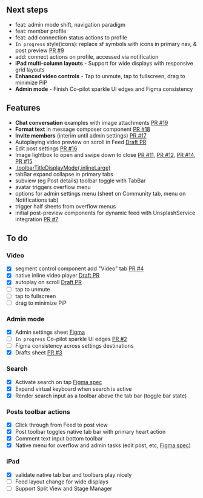 ## Next steps
- feat: admin mode shift, navigation paradigm
- feat: member profile
- feat: add connection status actions to profile
- `In progress` style(icons): replace sf symbols with icons in primary nav, & post preview [PR #9](https://github.com/DaveDesigner/proto/pull/9)
- add: connect actions on profile, accessed via notification
- **iPad multi-column layouts** - Support for wide displays with responsive grid layouts
- **Enhanced video controls** - Tap to unmute, tap to fullscreen, drag to minimize PiP
- **Admin mode** - Finish Co-pilot sparkle UI edges and Figma consistency


## Features
- **Chat conversation** examples with image attachments [PR #19](https://github.com/DaveDesigner/proto/pull/19)
- **Format text** in message composer component [PR #18](https://github.com/DaveDesigner/proto/pull/18)
- **Invite members** (interim until admin settings) [PR #17](https://github.com/DaveDesigner/proto/pull/17)
- Autoplaying video preview on scroll in Feed [Draft PR](https://github.com/DaveDesigner/proto/pull/new/feature/video-demo-player)
- Edit post settings [PR #16](https://github.com/DaveDesigner/proto/pull/16)
- Image lightbox to open and swipe down to close [PR #11](https://github.com/DaveDesigner/proto/pull/11), [PR #12](https://github.com/DaveDesigner/proto/pull/12), [PR #14](https://github.com/DaveDesigner/proto/pull/14), [PR #15](https://github.com/DaveDesigner/proto/pull/15)
- [.toolbarTitleDisplayMode(.inlineLarge)](https://developer.apple.com/documentation/swiftui/view/toolbartitledisplaymode(_:))
- tabBar expand collapse in primary tabs
- subview (eg Post details) toolbar toggle with TabBar
- avatar triggers overflow menu
- options for admin settings menu (sheet on Community tab, menu on Notifications tab)
- trigger half sheets from overflow menus
- initial post-preview components for dynamic feed with UnsplashService integration [PR #7](https://github.com/DaveDesigner/proto/pull/7)

## To do

### Video
- [x] segment control component add "Video" tab [PR #4](https://github.com/DaveDesigner/proto/pull/4)
- [x] native inline video player [Draft PR](https://github.com/DaveDesigner/proto/pull/new/feature/video-demo-player)
- [x] autoplay on scroll [Draft PR](https://github.com/DaveDesigner/proto/pull/new/feature/video-demo-player)
- [ ] tap to unmute
- [ ] tap to fullscreen
- [ ] drag to minimize PiP

### Admin mode
- [x] Admin settings sheet [Figma](https://www.figma.com/design/H6KATGFhQ5fAOsegREtzBg/Circle-4.0-Mobile?node-id=2040-53037&t=Kcwlyc56hddeSD0c-1)
- [ ] `In progress` Co-pilot sparkle UI edges [PR #2](https://github.com/DaveDesigner/proto/pull/2)
- [ ] Figma consistency across settings destinations
- [x] Drafts sheet [PR #3](https://github.com/DaveDesigner/proto/pull/3)

### Search
- [x] Activate search on tap [Figma spec](https://www.figma.com/design/NdwIk4iFCNFsrBOA1I2S2b/%F0%9F%93%90-Mobile-Build?node-id=26801-116894&t=GwwykqKG33UxJcNw-1)
- [x] Expand virtual keyboard when search is active
- [x] Render search input as a toolbar above the tab bar (toggle bar state)

### Posts toolbar actions
- [x] Click through from Feed to post view
- [x] Post toolbar toggles native tab bar with primary heart action
- [x] Comment text input bottom toolbar
- [x] Native menu for overflow and admin tasks (edit post, etc, [Figma spec](https://www.figma.com/design/W7x7IvJBDsSw43zcIKMJeR/%E2%9D%96-Mobile-Design-System?node-id=12807-69973&t=wAl175S4870CppoP-1))

### iPad
- [x] validate native tab bar and toolbars play nicely
- [ ] Feed layout change for wide displays
- [ ] Support Split View and Stage Manager